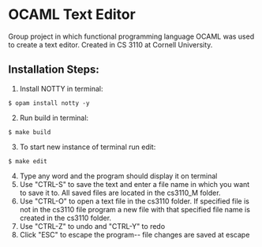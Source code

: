 # OCAML Text Editor
Group project in which functional programming language OCAML was used to create a text editor. Created in CS 3110 at Cornell University.

## Installation Steps:
1. Install  NOTTY in terminal:
````
$ opam install notty -y
````
2. Run build in terminal:
````
$ make build
````
3. To start new instance of terminal run edit:
````
$ make edit
````
4. Type any word and the program should display it on terminal
5. Use "CTRL-S" to save the text and enter a file name in which you want to save it to. All saved files are located in the cs3110_M folder.
6. Use "CTRL-O" to open a text file in the cs3110 folder. If specified file is not in the cs3110 file program a new file with that specified file name is created in the cs3110 folder.
7. Use "CTRL-Z" to undo and "CTRL-Y" to redo
8. Click "ESC" to escape the program-- file changes are saved at escape

